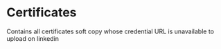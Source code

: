 # Certificates
Contains all certificates soft copy whose credential URL is unavailable to upload on linkedin
